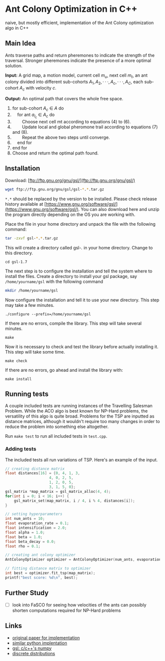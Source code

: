 # Ant Colony Optimization in C++

naive, but mostly efficient, implementation of the Ant Colony optimization algo in C++

## Main Idea

Ants traverse paths and return pheremones to indicate the strength of the traversal. Stronger pheremones indicate the presence of a more optimal solution.

**Input:** A grid map, a motion model, current cell $m_u$, next cell $m_t$, an ant colony divided into different sub-cohorts ${A_1,A_2,··· ,A_c,··· ,A_C}$, each sub-cohort $A_c$ with velocity $c$.

**Output:** An optimal path that covers the whole free space.

1. for sub-cohort $A_c$ ∈ $A$ do
2. &nbsp;&nbsp;&nbsp;&nbsp;for ant $a_{l_c}$ ∈ $A_c$ do
3. &nbsp;&nbsp;&nbsp;&nbsp;&nbsp;&nbsp;&nbsp;&nbsp;Choose next cell mt according to equations (4) to
(6).
4. &nbsp;&nbsp;&nbsp;&nbsp;&nbsp;&nbsp;&nbsp;&nbsp;Update local and global pheromone trail according
to equations (7) and (8).
5. &nbsp;&nbsp;&nbsp;&nbsp;&nbsp;&nbsp;&nbsp;&nbsp;Repeat the above two steps until converge.
6. &nbsp;&nbsp;&nbsp;&nbsp;end for
7. end for
8. Choose and return the optimal path found.

## Installation

Download: [ftp://ftp.gnu.org/gnu/gsl/](ftp://ftp.gnu.org/gnu/gsl/)

```sh
wget ftp://ftp.gnu.org/gnu/gsl/gsl-*.*.tar.gz
```

`*.*` should be replaced by the version to be installed. Please check release history available at [https://www.gnu.org/software/gsl/](https://www.gnu.org/software/gsl/). You can also download here and unzip the program directly depending on the OS you are working with.

Place the file in your home directory and unpack the file with the following command:

```sh
tar -zxvf gsl-*.*.tar.gz
```
This will create a directory called gsl-*.* in your home directory. Change to this directory.

```
cd gsl-1.7
```

The next step is to configure the installation and tell the system where to install the files. Create a directory to install your gsl package, say `/home/yourname/gsl` with the following command

```sh
mkdir /home/yourname/gsl
```

Now configure the installation and tell it to use your new directory. This step may take a few minutes.

```
./configure --prefix=/home/yourname/gsl
```
If there are no errors, compile the library. This step will take several minutes.

```
make
```

Now it is necessary to check and test the library before actually installing it. This step will take some time.

```
make check
```

If there are no errors, go ahead and install the library with:

```
make install
```

## Running tests

A couple included tests are running instances of the Travelling Salesman Problem. While the ACO algo is best known for NP-Hard problems, the versatility of this algo is quite broad. Problems for the TSP are inputted as distance matrices, although it wouldn't require too many changes in order to reduce the problem into something else altogether.

Run `make test` to run all included tests in `test.cpp`.

### Adding tests

The included tests all run variations of TSP. Here's an example of the input.

```cpp
// creating distance matrix
float distances[16] = {0, 4, 1, 3, 
                    4, 0, 2, 5,
                    1, 2, 0, 5, 
                    3, 1, 5, 0};
gsl_matrix *map_matrix = gsl_matrix_alloc(4, 4);
for(int i = 0; i < 16; i++) {
    gsl_matrix_set(map_matrix, i / 4, i % 4, distances[i]);
}

// setting hyperparameters
int num_ants = 10;
float evaporation_rate = 0.1;
float intensification = 2.0;
float alpha = 1.0;
float beta = 1.0;
float beta_decay = 0.0;
float rho = 0.1;

// creating ant colony optimizer
AntColonyOptimizer optimizer = AntColonyOptimizer(num_ants, evaporation_rate, intensification, alpha, beta, beta_decay, rho);

// fitting distance matrix to optimizer
int best = optimizer.fit_tsp(map_matrix);
printf("best score: %d\n", best);
```

## Further Study

- [ ] look into FaSCO for seeing how velocities of the ants can possibly shorten computations required for NP-Hard problems

## Links

- [original paper for implementation](https://arxiv.org/pdf/2205.15691.pdf)
- [similar python implentation](https://github.com/johnberroa/Ant-Colony-Optimization/blob/master/AntColonyOptimizer.py)
- [gsl: c/c++'s numpy](https://www.gnu.org/software/gsl/doc/html/vectors.html)
- [discrete distributions](http://candcplusplus.com/c11-discrete-distribution-random-number-generator)
